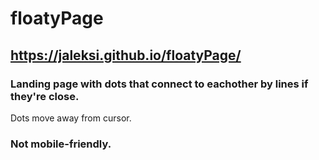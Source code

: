# floatyPage

## https://jaleksi.github.io/floatyPage/

### Landing page with dots that connect to eachother by lines if they're close.
Dots move away from cursor.
### Not mobile-friendly.
